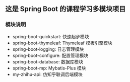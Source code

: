 ## 这是 Spring Boot 的课程学习多模块项目
### 模块说明
- spring-boot-quickstart: 快速起步模块
- spring-boot-thymeleaf: Thymeleaf 模板引擎模块
- spring-boot-logging: 日志管理模块
- spring-boot-configure: 配置管理模块
- spring-boot-database: 数据库模块
- spring-boot-mp: Mybatis-Plus 模块
- my-zhihu-api: 仿知乎联调后端模块